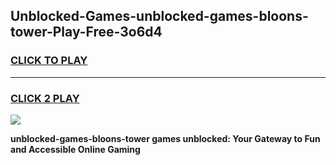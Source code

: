 
## Unblocked-Games-unblocked-games-bloons-tower-Play-Free-3o6d4
<h3>
<a href="https://premium76.site?title=unblocked-games-bloons-tower&ref=18A">CLICK TO PLAY</a></h3>
<hr>

<h3>
<a href="https://premium76.site?title=unblocked-games-bloons-tower&ref=18A">CLICK 2 PLAY</a>
  
</h3>

<a href="https://premium76.site?title=unblocked-games-bloons-tower&ref=18A"><img src="https://clearcache.store/games.png"></a>


**unblocked-games-bloons-tower games unblocked: Your Gateway to Fun and Accessible Online Gaming**
